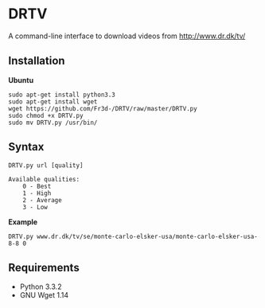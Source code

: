 DRTV
====

A command-line interface to download videos from http://www.dr.dk/tv/

Installation
---------
**Ubuntu**

    sudo apt-get install python3.3
    sudo apt-get install wget
    wget https://github.com/Fr3d-/DRTV/raw/master/DRTV.py
    sudo chmod +x DRTV.py
    sudo mv DRTV.py /usr/bin/
    
Syntax
---------
    DRTV.py url [quality]
    
    Available qualities:
		0 - Best
		1 - High
		2 - Average
		3 - Low
**Example**

    DRTV.py www.dr.dk/tv/se/monte-carlo-elsker-usa/monte-carlo-elsker-usa-8-8 0
Requirements
---------
* Python 3.3.2
* GNU Wget 1.14

